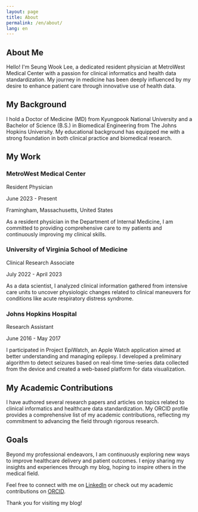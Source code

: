 ```yaml
---
layout: page
title: About
permalink: /en/about/
lang: en
---
```


## About Me
Hello! I'm Seung Wook Lee, a dedicated resident physician at MetroWest Medical Center with a passion for clinical informatics and health data standardization. My journey in medicine has been deeply influenced by my desire to enhance patient care through innovative use of health data.

## My Background
I hold a Doctor of Medicine (MD) from Kyungpook National University and a Bachelor of Science (B.S.) in Biomedical Engineering from The Johns Hopkins University. My educational background has equipped me with a strong foundation in both clinical practice and biomedical research.

## My Work

### MetroWest Medical Center
Resident Physician

June 2023 - Present

Framingham, Massachusetts, United States

As a resident physician in the Department of Internal Medicine, I am committed to providing comprehensive care to my patients and continuously improving my clinical skills.

### University of Virginia School of Medicine
Clinical Research Associate

July 2022 - April 2023

As a data scientist, I analyzed clinical information gathered from intensive care units to uncover physiologic changes related to clinical maneuvers for conditions like acute respiratory distress syndrome.

### Johns Hopkins Hospital
Research Assistant

June 2016 - May 2017

I participated in Project EpiWatch, an Apple Watch application aimed at better understanding and managing epilepsy. I developed a preliminary algorithm to detect seizures based on real-time time-series data collected from the device and created a web-based platform for data visualization.

## My Academic Contributions
I have authored several research papers and articles on topics related to clinical informatics and healthcare data standardization. My ORCID profile provides a comprehensive list of my academic contributions, reflecting my commitment to advancing the field through rigorous research.

## Goals
Beyond my professional endeavors, I am continuously exploring new ways to improve healthcare delivery and patient outcomes. I enjoy sharing my insights and experiences through my blog, hoping to inspire others in the medical field.


Feel free to connect with me on [LinkedIn](https://www.linkedin.com/in/seung-wook-lee-8433566b/) or check out my academic contributions on [ORCID](https://orcid.org/0000-0003-4371-5703).

Thank you for visiting my blog!